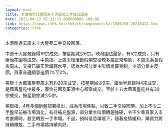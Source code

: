 ```yaml
---
layout: post
title: 本港兩大代理周末十大屋苑二手成交回落
date: 2021-04-12 07:32:13.000000000 +08:00
link: https://news.rthk.hk/rthk/ch/component/k2/1585258-20210412.htm
categories: rthk
---
```


本港剛過去周末十大屋苑二手交投回落。

中原十大屋苑錄得19宗成交，按星期減少6宗。映灣園佔最多，有5宗成交，只有康怡花園零成交。中原指，上周末復活節假期交投較多屬正常現象，本周末為長假後周末，交投已屬正常偏高水平，認為大部分業主叫價尚算克制，少部分業主反價，買家普遍願意追價1%至2%。

美聯十大藍籌屋苑周末有約20宗成交，按星期減少9宗。海怡半島錄得4宗成交，是藍籌屋苑中最多，康怡花園及荃灣中心都零成交。至於十五大藍籌屋苑共有30宗成交，按星期亦減少5宗。

美聯指，4月多個新盤部署推出，成為市場焦點，以致二手交投回落。加上不少二手盤早前被市場消化，有待補充盤源，部分業主叫價轉趨強硬，令不少準買家入市考慮需時，甚至轉投一手市場。不過，預料低息環境下，隨著疫情緩和，購買力將持續釋放，二手市場將持續向好。
